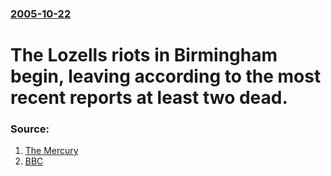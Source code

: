### [2005-10-22](/news/2005/10/22/index.md)

#  The Lozells riots in Birmingham begin, leaving according to the most recent reports at least two dead. 




### Source:

1. [The Mercury](http://www.themercury.news.com.au/common/story_page/0,5936,17027473%255E401,00.html)
2. [BBC](http://news.bbc.co.uk/1/hi/england/west_midlands/4367654.stm)
